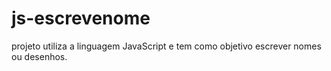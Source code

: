 # js-escrevenome
projeto utiliza a linguagem JavaScript e tem como objetivo escrever nomes ou desenhos.

